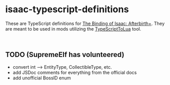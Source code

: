 # isaac-typescript-definitions

These are TypeScript definitions for [The Binding of Isaac: Afterbirth+](https://store.steampowered.com/app/570660/The_Binding_of_Isaac_Afterbirth/). They are meant to be used in mods utilizing the [TypeScriptToLua](https://typescripttolua.github.io/) tool.

<br />

## TODO (SupremeElf has volunteered)

* convert int --> EntityType, CollectibleType, etc.
* add JSDoc comments for everything from the official docs
* add unofficial BossID enum
